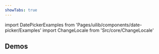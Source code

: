 ```yaml
---
showTabs: true
---
```


import DatePickerExamples from 'Pages/uilib/components/date-picker/Examples'
import ChangeLocale from 'Src/core/ChangeLocale'

## Demos

<ChangeLocale label="Locale used in the demos:" label_direction="vertical" />

<DatePickerExamples />
